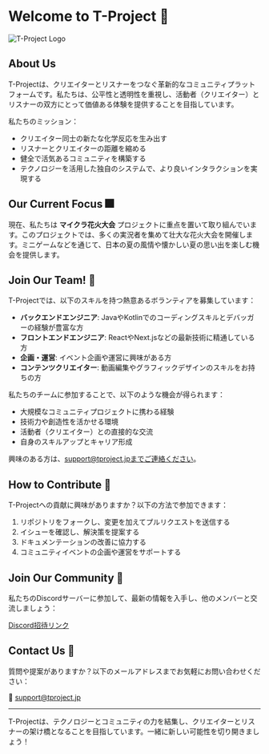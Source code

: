 # Welcome to T-Project 👋

![T-Project Logo](/path/to/logo.png)

## About Us

T-Projectは、クリエイターとリスナーをつなぐ革新的なコミュニティプラットフォームです。私たちは、公平性と透明性を重視し、活動者（クリエイター）とリスナーの双方にとって価値ある体験を提供することを目指しています。

私たちのミッション：
- クリエイター同士の新たな化学反応を生み出す
- リスナーとクリエイターの距離を縮める
- 健全で活気あるコミュニティを構築する
- テクノロジーを活用した独自のシステムで、より良いインタラクションを実現する

## Our Current Focus 🎆

現在、私たちは **マイクラ花火大会** プロジェクトに重点を置いて取り組んでいます。このプロジェクトでは、多くの実況者を集めて壮大な花火大会を開催します。ミニゲームなどを通じて、日本の夏の風情や懐かしい夏の思い出を楽しむ機会を提供します。

## Join Our Team! 🚀

T-Projectでは、以下のスキルを持つ熱意あるボランティアを募集しています：

- **バックエンドエンジニア**: JavaやKotlinでのコーディングスキルとデバッガーの経験が豊富な方
- **フロントエンドエンジニア**: ReactやNext.jsなどの最新技術に精通している方
- **企画・運営**: イベント企画や運営に興味がある方
- **コンテンツクリエイター**: 動画編集やグラフィックデザインのスキルをお持ちの方

私たちのチームに参加することで、以下のような機会が得られます：
- 大規模なコミュニティプロジェクトに携わる経験
- 技術力や創造性を活かせる環境
- 活動者（クリエイター）との直接的な交流
- 自身のスキルアップとキャリア形成

興味のある方は、support@tproject.jpまでご連絡ください。

## How to Contribute 🤝

T-Projectへの貢献に興味がありますか？以下の方法で参加できます：

1. リポジトリをフォークし、変更を加えてプルリクエストを送信する
2. イシューを確認し、解決策を提案する
3. ドキュメンテーションの改善に協力する
4. コミュニティイベントの企画や運営をサポートする


## Join Our Community 💬

私たちのDiscordサーバーに参加して、最新の情報を入手し、他のメンバーと交流しましょう：

[Discord招待リンク](https://discord.gg/tpro)

## Contact Us 📮

質問や提案がありますか？以下のメールアドレスまでお気軽にお問い合わせください：

📧 support@tproject.jp

---

T-Projectは、テクノロジーとコミュニティの力を結集し、クリエイターとリスナーの架け橋となることを目指しています。一緒に新しい可能性を切り開きましょう！
